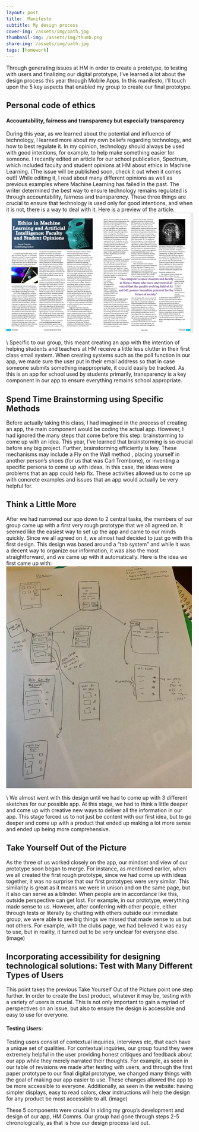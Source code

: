```yaml
---
layout: post
title:  Manifesto
subtitle: My design process
cover-img: /assets/img/path.jpg
thumbnail-img: /assets/img/thumb.png
share-img: /assets/img/path.jpg
tags: [homework]
---
```

Through generating issues at HM in order to create a prototype, to testing with users and finalizing our digital prototype, I’ve learned a lot about the design process this year through Mobile Apps. In this manifesto, I’ll touch upon the 5 key aspects that enabled my group to create our final prototype.  
  
## Personal code of ethics

#### Accountability, fairness and transparency but especially transparency
During this year, as we learned about the potential and influence of technology, I learned more about my own beliefs regarding technology, and how to best regulate it. In my opinion, technology should always be used with good intentions, for example, to help make something easier for someone. I recently edited an article for our school publication, Spectrum, which included faculty and student opinions at HM about ethics in Machine Learning. (The issue will be published soon, check it out when it comes out!) While editing it, I read about many different opinions as well as previous examples where Machine Learning has failed in the past. The writer determined the best way to ensure technology remains regulated is through accountability, fairness and transparency. These three things are crucial to ensure that technology is used only for good intentions, and when it is not, there is a way to deal with it. Here is a preview of the article.
![article](https://github.com/julietteshang/julietteshang.github.io/blob/master/article.png?raw=true)

\ Specific to our group, this meant creating an app with the intention of helping students and teachers at HM receive a little less clutter in their first class email system. When creating systems such as the poll function in our app, we made sure the user put in their email address so that in case someone submits something inappropriate, it could easily be tracked. As this is an app for school used by students primarily, transparency is a key component in our app to ensure everything remains school appropriate. 

## Spend Time Brainstorming using Specific Methods
Before actually taking this class, I had imagined in the process of creating an app, the main component would be coding the actual app. However, I had ignored the many steps that come before this step: brainstorming to come up with an idea. This year, I’ve learned that brainstorming is so crucial before any big project. Further, brainstorming efficiently is key. These mechanisms may include a Fly on the Wall method , placing yourself in another person’s shoes (for us that was Carl Trombone), or inventing a specific persona to come up with ideas. In this case, the ideas were problems that an app could help fix. These activities allowed us to come up with concrete examples and issues that an app would actually be very helpful for. 

## Think a Little More
After we had narrowed our app down to 2 central tasks, the members of our group came up with a first very rough prototype that we all agreed on. It seemed like the easiest way to set up the app and came to our minds quickly. Since we all agreed on it, we almost had decided to just go with this first design. This design was based around a “tab system” and while it was a decent way to organize our information, it was also the most straightforward, and we came up with it automatically. Here is the idea we first came up with: 
![prototype](https://github.com/julietteshang/julietteshang.github.io/blob/master/prototype.png?raw=true)

\ We almost went with this design until we had to come up with 3 different sketches for our possible app. At this stage, we had to think a little deeper and come up with creative new ways to deliver all the information in our app.  This stage forced us to not just be content with our first idea, but to go deeper and come up with a product that ended up making a lot more sense and ended up being more comprehensive.

## Take Yourself Out of the Picture
As the three of us worked closely on the app, our mindset and view of our prototype soon began to merge. For instance, as mentioned earlier, when we all created the first rough prototype, since we had come up with ideas together, it was no surprise that our first prototypes were very similar. This similarity is great as it means we were in unison and on the same page, but it also can serve as a blinder. When people are in accordance like this, outside perspective can get lost. For example, in our prototype, everything made sense to us. However, after conferring with other people, either through tests or literally by chatting with others outside our immediate group, we were able to see big things we missed that made sense to us but not others. For example, with the clubs page, we had believed it was easy to use, but in reality, it turned out to be very unclear for everyone else.
(image)

## Incorporating accessibility for designing technological solutions: Test with Many Different Types of Users 

This point takes the previous Take Yourself Out of the Picture point one step further. In order to create the best product, whatever it may be, testing with a variety of users is crucial. This is not only important to gain a myriad of perspectives on an issue, but also to ensure the design is accessible and easy to use for everyone. 
#### Testing Users:
  Testing users consist of contextual inquiries, interviews etc, that each have a unique set of qualities. For contextual inquiries, our group found they were extremely helpful in the user providing honest critiques and feedback about our app while they merely narrated their thoughts.
For example, as seen in our table of revisions we made after testing with users, and through the first paper prototype to our final digital prototype, we changed many things with the goal of making our app easier to use. These changes allowed the app to be more accessible to everyone. 
Additionally, as seen in the website: having simpler displays, easy to read colors, clear instructions will help the design for any product be most accessible to all.
 (image)

These 5 components were crucial in aiding my group’s development and design of our app, HM Comms. Our group had gone through steps 2-5 chronologically, as that is how our design process laid out.



